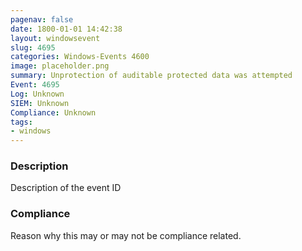 ```yaml
---
pagenav: false
date: 1800-01-01 14:42:38
layout: windowsevent
slug: 4695
categories: Windows-Events 4600
image: placeholder.png
summary: Unprotection of auditable protected data was attempted
Event: 4695
Log: Unknown
SIEM: Unknown
Compliance: Unknown
tags:
- windows
---
```


### Description

Description of the event ID

### Compliance

Reason why this may or may not be compliance related.

